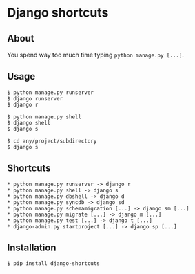 # Django shortcuts

## About

You spend way too much time typing `python manage.py [...]`.

## Usage

    $ python manage.py runserver
    $ django runserver
    $ django r

    $ python manage.py shell
    $ django shell
    $ django s

    $ cd any/project/subdirectory
    $ django s

## Shortcuts

    * python manage.py runserver -> django r
    * python manage.py shell -> django s
    * python manage.py dbshell -> django d
    * python manage.py syncdb -> django sd
    * python manage.py schemamigration [...] -> django sm [...]
    * python manage.py migrate [...] -> django m [...]
    * python manage.py test [...] -> django t [...]
    * django-admin.py startproject [...] -> django sp [...]

## Installation

    $ pip install django-shortcuts
